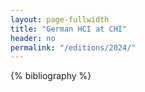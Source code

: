 ```yaml
---
layout: page-fullwidth
title: "German HCI at CHI"
header: no
permalink: "/editions/2024/"
---
```


{% bibliography %}